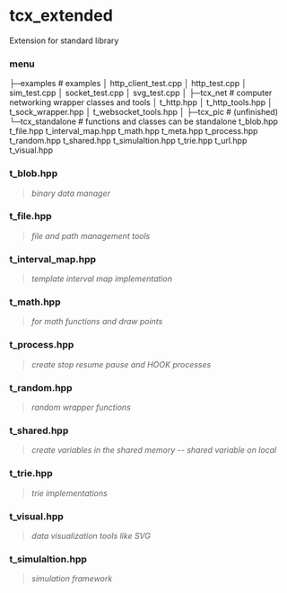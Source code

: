 # tcx_extended
Extension for standard library
### menu
├─examples                          # examples
│      http_client_test.cpp
│      http_test.cpp
│      sim_test.cpp
│      socket_test.cpp
│      svg_test.cpp
│
├─tcx_net                           # computer networking wrapper classes and tools
│      t_http.hpp
│      t_http_tools.hpp
│      t_sock_wrapper.hpp
│      t_websocket_tools.hpp
│
├─tcx_pic                           # (unfinished)
└─tcx_standalone                    # functions and classes can be standalone
        t_blob.hpp
        t_file.hpp
        t_interval_map.hpp
        t_math.hpp
        t_meta.hpp
        t_process.hpp
        t_random.hpp
        t_shared.hpp
        t_simulaltion.hpp
        t_trie.hpp
        t_url.hpp
        t_visual.hpp


### t_blob.hpp
> *binary data manager*
### t_file.hpp
> *file and path management tools*
### t_interval_map.hpp
> *template interval map implementation*
### t_math.hpp
> *for math functions and draw points*
### t_process.hpp
> *create stop resume pause and HOOK processes*
### t_random.hpp
> *random wrapper functions*
### t_shared.hpp
> *create variables in the shared memory -- shared variable on local*
### t_trie.hpp
> *trie implementations*
### t_visual.hpp
> *data visualization tools like SVG*
### t_simulaltion.hpp
> *simulation framework*